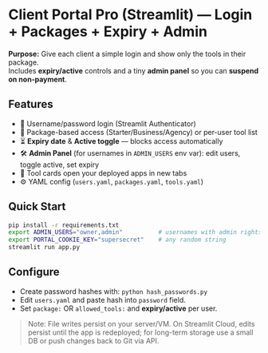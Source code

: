 
# Client Portal Pro (Streamlit) — Login + Packages + Expiry + Admin

**Purpose:** Give each client a simple login and show only the tools in their package.  
Includes **expiry/active** controls and a tiny **admin panel** so you can **suspend on non‑payment**.

## Features
- 🔐 Username/password login (Streamlit Authenticator)
- 🎯 Package-based access (Starter/Business/Agency) or per-user tool list
- ⏳ **Expiry date** & **Active toggle** — blocks access automatically
- 🛠️ **Admin Panel** (for usernames in `ADMIN_USERS` env var): edit users, toggle active, set expiry
- 🧭 Tool cards open your deployed apps in new tabs
- ⚙️ YAML config (`users.yaml`, `packages.yaml`, `tools.yaml`)

## Quick Start
```bash
pip install -r requirements.txt
export ADMIN_USERS="owner,admin"          # usernames with admin rights
export PORTAL_COOKIE_KEY="supersecret"    # any random string
streamlit run app.py
```

## Configure
- Create password hashes with: `python hash_passwords.py`
- Edit `users.yaml` and paste hash into `password` field.
- Set `package:` OR `allowed_tools:` and **expiry/active** per user.

> Note: File writes persist on your server/VM. On Streamlit Cloud, edits persist until the app is redeployed; for long-term storage use a small DB or push changes back to Git via API.
